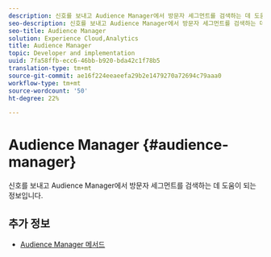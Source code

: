 ```yaml
---
description: 신호를 보내고 Audience Manager에서 방문자 세그먼트를 검색하는 데 도움이 되는 정보입니다.
seo-description: 신호를 보내고 Audience Manager에서 방문자 세그먼트를 검색하는 데 도움이 되는 정보입니다.
seo-title: Audience Manager
solution: Experience Cloud,Analytics
title: Audience Manager
topic: Developer and implementation
uuid: 7fa58ffb-ecc6-46bb-b920-bda42c1f78b5
translation-type: tm+mt
source-git-commit: ae16f224eeaeefa29b2e1479270a72694c79aaa0
workflow-type: tm+mt
source-wordcount: '50'
ht-degree: 22%

---
```



# Audience Manager {#audience-manager}

신호를 보내고 Audience Manager에서 방문자 세그먼트를 검색하는 데 도움이 되는 정보입니다.

## 추가 정보

+ [Audience Manager 메서드](/help/universal-windows/audiencemgmt/audience-manager-methods.md)